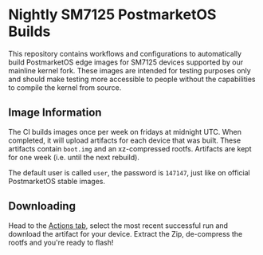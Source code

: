 # Nightly SM7125 PostmarketOS Builds

This repository contains workflows and configurations to automatically build PostmarketOS edge images for SM7125 devices supported by our mainline kernel fork. These images are intended for testing purposes only and should make testing more accessible to people without the capabilities to compile the kernel from source.

## Image Information

The CI builds images once per week on fridays at midnight UTC. When completed, it will upload artifacts for each device that was built. These artifacts contain `boot.img` and an xz-compressed rootfs. Artifacts are kept for one week (i.e. until the next rebuild).

The default user is called `user`, the password is `147147`, just like on official PostmarketOS stable images.

## Downloading

Head to the [Actions tab](https://github.com/N1kroks/nightly-builds/actions), select the most recent successful run and download the artifact for your device. Extract the Zip, de-compress the rootfs and you're ready to flash!
